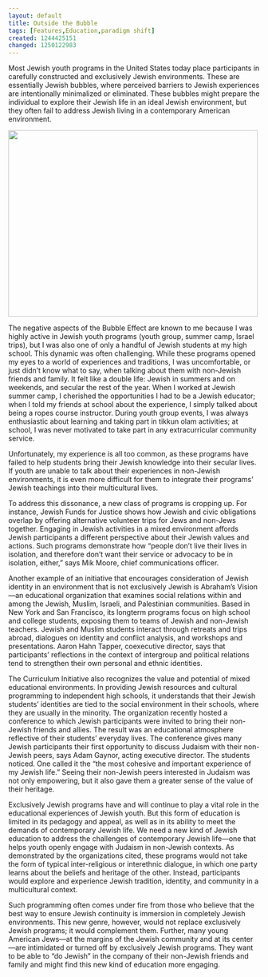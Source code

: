 ```yaml
---
layout: default
title: Outside the Bubble
tags: [Features,Education,paradigm shift]
created: 1244425151
changed: 1250122983
---
```

<p>Most Jewish youth programs in the United States today place participants in carefully constructed and exclusively Jewish environments. These are essentially Jewish bubbles, where perceived barriers to Jewish experiences are intentionally minimalized or eliminated. These bubbles might prepare the individual to explore their Jewish life in an ideal Jewish environment, but they often fail to address Jewish living in a contemporary American environment.</p>
<p><img width="500" height="373" src="/files/imagecache/thumb-100/profile_images/Integration.jpg" alt="" /></p>
<p>The negative aspects of the Bubble Effect are known to me because I was highly active in Jewish youth programs (youth group, summer camp, Israel trips), but I was also one of only a handful of Jewish students at my high school. This dynamic was often challenging. While these programs opened my eyes to a world of experiences and traditions, I was uncomfortable, or just didn&rsquo;t know what to say, when talking about them with non-Jewish friends and family. It felt like a double life: Jewish in summers and on weekends, and secular the rest of the year. When I worked at Jewish summer camp, I cherished the opportunities I had to be a Jewish educator; when I told my friends at school about the experience, I simply talked about being a ropes course instructor. During youth group events, I was always enthusiastic about learning and taking part in tikkun olam activities; at school, I was never motivated to take part in any extracurricular community service.</p>
<p>Unfortunately, my experience is all too common, as these programs have failed to help students bring their Jewish knowledge into their secular lives. If youth are unable to talk about their experiences in non-Jewish environments, it is even more difficult for them to integrate their programs&rsquo; Jewish teachings into their multicultural lives.</p>
<p>To address this dissonance, a new class of programs is cropping up. For instance, Jewish Funds for Justice shows how Jewish and civic obligations overlap by offering alternative volunteer trips for Jews and non-Jews together. Engaging in Jewish activities in a mixed environment affords Jewish participants a different perspective about their Jewish values and actions. Such programs demonstrate how &ldquo;people don&rsquo;t live their lives in isolation, and therefore don&rsquo;t want their service or advocacy to be in isolation, either,&rdquo; says Mik Moore, chief communications officer.</p>
<p>Another example of an initiative that encourages consideration of Jewish identity in an environment that is not exclusively Jewish is Abraham&rsquo;s Vision&mdash;an educational organization that examines social relations within and among the Jewish, Muslim, Israeli, and Palestinian communities. Based in New York and San Francisco, its longterm programs focus on high school and college students, exposing them to teams of Jewish and non-Jewish teachers. Jewish and Muslim students interact through retreats and trips abroad, dialogues on identity and conflict analysis, and workshops and presentations. Aaron Hahn Tapper, coexecutive director, says that participants&rsquo; reflections in the context of intergroup and political relations tend to strengthen their own personal and ethnic identities.</p>
<p>The Curriculum Initiative also recognizes the value and potential of mixed educational environments. In providing Jewish resources and cultural programming to independent high schools, it understands that their Jewish students&rsquo; identities are tied to the social environment in their schools, where they are usually in the minority. The organization recently hosted a conference to which Jewish participants were invited to bring their non-Jewish friends and allies. The result was an educational atmosphere reflective of their students&rsquo; everyday lives. The conference gives many Jewish participants their first opportunity to discuss Judaism with their non-Jewish peers, says Adam Gaynor, acting executive director. The students noticed. One called it the &ldquo;the most cohesive and important experience of my Jewish life.&rdquo; Seeing their non-Jewish peers interested in Judaism was not only empowering, but it also gave them a greater sense of the value of their heritage.</p>
<p>Exclusively Jewish programs have and will continue to play a vital role in the educational experiences of Jewish youth. But this form of education is limited in its pedagogy and appeal, as well as in its ability to meet the demands of contemporary Jewish life. We need a new kind of Jewish education to address the challenges of contemporary Jewish life&mdash;one that helps youth openly engage with Judaism in non-Jewish contexts. As demonstrated by the organizations cited, these programs would not take the form of typical inter-religious or interethnic dialogue, in which one party learns about the beliefs and heritage of the other. Instead, participants would explore and experience Jewish tradition, identity, and community in a multicultural context.</p>
<p>Such programming often comes under fire from those who believe that the best way to ensure Jewish continuity is immersion in completely Jewish environments. This new genre, however, would not replace exclusively Jewish programs; it would complement them. Further, many young American Jews&mdash;at the margins of the Jewish community and at its center&mdash;are intimidated or turned off by exclusively Jewish programs. They want to be able to &ldquo;do Jewish&rdquo; in the company of their non-Jewish friends and family and might find this new kind of education more engaging.</p>